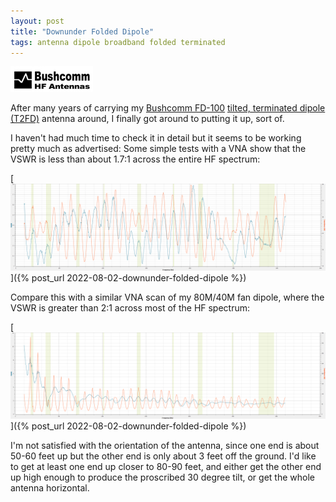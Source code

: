 ```yaml
---
layout: post
title: "Downunder Folded Dipole"
tags: antenna dipole broadband folded terminated
---
```


![Bushcomm Logo](/assets/img/logo_bushcomm_for_web.jpg "Bushcomm Logo")

After many years of carrying my 
[Bushcomm FD-100](https://www.bushcommantennas.com.au/brochurelibrary/Bushcomm%20FD-100%20%20Folded%20Dipole%20hf%20antenna%20broadband%20stainless%20steel.pdf)
[tilted, terminated dipole (T2FD)](http://www.hard-core-dx.com/nordicdx/antenna/wire/t2fd.html) antenna around, I finally got around to putting it up, sort of.

I haven't had much time to check it in detail but it seems to be working pretty
much as advertised: Some simple tests with a VNA show that the VSWR is less than
about 1.7:1 across the entire HF spectrum:

[![Bushcomm FD-100 Folded Dipole VNA Scan](/assets/img/FD100-1-31_Square.png)]({% post_url 2022-08-02-downunder-folded-dipole %})

Compare this with a similar VNA scan of my 80M/40M fan dipole, where the VSWR is greater
than 2:1 across most of the HF spectrum:

[![80M/40M Fan Dipole VNA Scan](/assets/img/80-40-fan-1-31_Square.png)]({% post_url 2022-08-02-downunder-folded-dipole %})

I'm not satisfied with the orientation of the antenna, since one end is about
50-60 feet up but the other end is only about 3 feet off the ground. I'd like
to get at least one end up closer to 80-90 feet, and either get the other end
up high enough to produce the proscribed 30 degree tilt, or get the whole
antenna horizontal.
